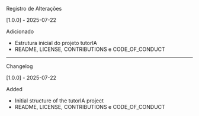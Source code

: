 Registro de Alterações

[1.0.0] - 2025-07-22


Adicionado
- Estrutura inicial do projeto tutorIA
- README, LICENSE, CONTRIBUTIONS e CODE_OF_CONDUCT


---


Changelog

[1.0.0] - 2025-07-22


Added
- Initial structure of the tutorIA project
- README, LICENSE, CONTRIBUTIONS e CODE_OF_CONDUCT


